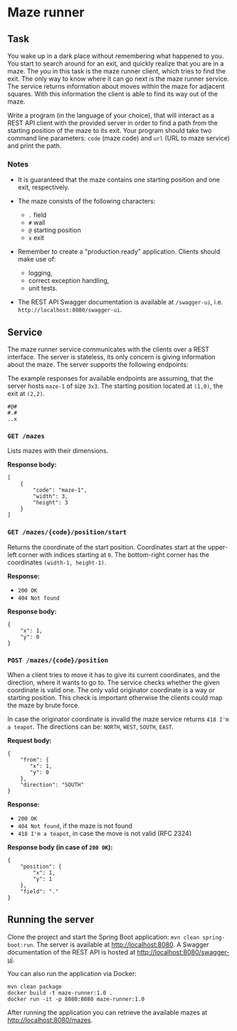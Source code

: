 # Maze runner

## Task

You wake up in a dark place without remembering what happened to you. You start to search around for an exit, and quickly realize that you are in a maze.
The *you* in this task is the maze runner client, which tries to find the exit. The only way to know where it can go next is the maze runner service.
The service returns information about moves within the maze for adjacent squares. With this information the client is able to find its way out of the maze.

Write a program (in the language of your choice), that will interact as a REST API client with the provided server in order to find a path from the starting position of the maze to its exit.
Your program should take two command line parameters: `code` (maze code) and `url` (URL to maze service) and print the path.

### Notes
- It is guaranteed that the maze contains one starting position and one exit, respectively.

- The maze consists of the following characters:
  - `.` field
  - `#` wall
  - `@` starting position
  - `x` exit

- Remember to create a "production ready" application. Clients should make use of:
  - logging,
  - correct exception handling,
  - unit tests.

- The REST API Swagger documentation is available at `/swagger-ui`, i.e. `http://localhost:8080/swagger-ui`.

## Service

The maze runner service communicates with the clients over a REST interface.
The server is stateless, its only concern is giving information about the maze. The server supports the following endpoints:

The example responses for available endpoints are assuming, that the server hosts `maze-1` of size `3x3`.
The starting position located at `(1,0)`, the exit at `(2,2)`.

```
#@#
#.#
..x
```

### `GET /mazes`

Lists mazes with their dimensions.

**Response body:**
```
[
    {
        "code": "maze-1",
        "width": 3,
        "height": 3
    }
]
```

### `GET /mazes/{code}/position/start`
Returns the coordinate of the start position. Coordinates start at the upper-left corner with indices starting at `0`.
The bottom-right corner has the coordinates `(width-1, height-1)`.

**Response:**

- `200 OK`
- `404 Not found`

**Response body:**

```
{
    "x": 1,
    "y": 0
}
```

### `POST /mazes/{code}/position`
When a client tries to move it has to give its current coordinates, and the direction, where it wants to go to.
The service checks whether the given coordinate is valid one. The only valid originator coordinate is a way
or starting position. This check is important otherwise the clients could map the maze by brute force.

In case the originator coordinate is invalid the maze service returns `418 I'm a teapot`.
The directions can be: `NORTH`, `WEST`, `SOUTH`, `EAST`.

**Request body:**

```
{
    "from": {
       "x": 1,
       "y": 0
    },
    "direction": "SOUTH"
}
```

**Response:**

- `200 OK`
- `404 Not found`, if the maze is not found
- `418 I'm a teapot`, in case the move is not valid (RFC 2324)

**Response body (in case of `200 OK`):**

```
{
    "position": {
        "x": 1,
        "y": 1
    },
    "field": "."
}
```

## Running the server
Clone the project and start the Spring Boot application: `mvn clean spring-boot:run`.
The server is available at [http://localhost:8080](http://localhost:8080).
A Swagger documentation of the REST API is hosted at [http://localhost:8080/swagger-ui](http://localhost:8080/swagger-ui).

You can also run the application via Docker:

```
mvn clean package
docker build -t maze-runner:1.0 .
docker run -it -p 8080:8080 maze-runner:1.0
```

After running the application you can retrieve the available mazes at [http://localhost:8080/mazes](http://localhost:8080/mazes).
